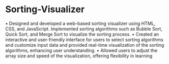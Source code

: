# Sorting-Visualizer
• Designed and developed a web-based sorting visualizer using HTML, CSS, and JavaScript. Implemented sorting
algorithms such as Bubble Sort, Quick Sort, and Merge Sort to visualize the sorting process.
• Created an interactive and user-friendly interface for users to select sorting algorithms and customize input data
and provided real-time visualization of the sorting algorithms, enhancing user understanding.
• Allowed users to adjust the array size and speed of the visualization, offering flexibility in learning
